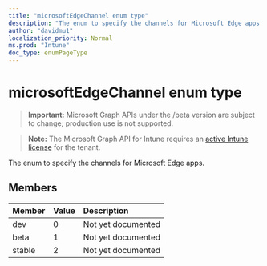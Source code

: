 ```yaml
---
title: "microsoftEdgeChannel enum type"
description: "The enum to specify the channels for Microsoft Edge apps."
author: "davidmu1"
localization_priority: Normal
ms.prod: "Intune"
doc_type: enumPageType
---
```


# microsoftEdgeChannel enum type

> **Important:** Microsoft Graph APIs under the /beta version are subject to change; production use is not supported.

> **Note:** The Microsoft Graph API for Intune requires an [active Intune license](https://go.microsoft.com/fwlink/?linkid=839381) for the tenant.

The enum to specify the channels for Microsoft Edge apps.

## Members
|Member|Value|Description|
|:---|:---|:---|
|dev|0|Not yet documented|
|beta|1|Not yet documented|
|stable|2|Not yet documented|




